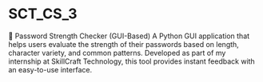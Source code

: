# SCT_CS_3
🔐 Password Strength Checker (GUI-Based) A Python GUI application that helps users evaluate the strength of their passwords based on length, character variety, and common patterns. Developed as part of my internship at SkillCraft Technology, this tool provides instant feedback with an easy-to-use interface.

